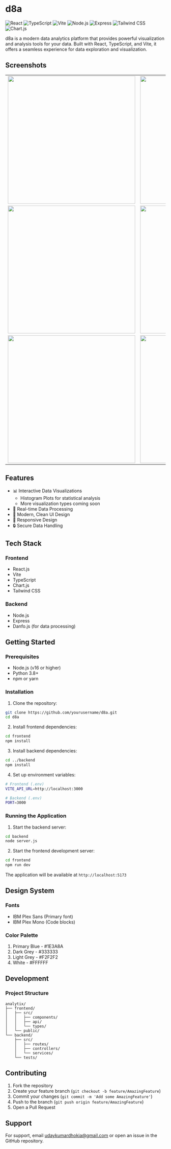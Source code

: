 # d8a

![React](https://img.shields.io/badge/React-20232A?style=for-the-badge&logo=react&logoColor=61DAFB)
![TypeScript](https://img.shields.io/badge/TypeScript-007ACC?style=for-the-badge&logo=typescript&logoColor=white)
![Vite](https://img.shields.io/badge/Vite-646CFF?style=for-the-badge&logo=vite&logoColor=white)
![Node.js](https://img.shields.io/badge/Node.js-339933?style=for-the-badge&logo=nodedotjs&logoColor=white)
![Express](https://img.shields.io/badge/Express-000000?style=for-the-badge&logo=express&logoColor=white)
![Tailwind CSS](https://img.shields.io/badge/Tailwind_CSS-38B2AC?style=for-the-badge&logo=tailwind-css&logoColor=white)
![Chart.js](https://img.shields.io/badge/Chart.js-FF6384?style=for-the-badge&logo=chartdotjs&logoColor=white)

d8a is a modern data analytics platform that provides powerful visualization and analysis tools for your data. Built with React, TypeScript, and Vite, it offers a seamless experience for data exploration and visualization.

## Screenshots

<table>
<tr>
<td><img src="https://www.dropbox.com/scl/fi/fc8pqbjrpvrupdolza3ga/Screenshot-From-2025-06-15-20-32-18.png?rlkey=8glf2arf8ey70h09900cmwj6a&st=b6ae3cfy&dl=0&raw=1" width="400"></td>
<td><img src="https://www.dropbox.com/scl/fi/00mgedngzk1j93lvibd93/Screenshot-From-2025-06-15-20-32-29.png?rlkey=lv0w2jo4yf68rtelv2vtw80sy&st=kn7wip3g&dl=0&raw=1" width="400"></td>
</tr>
<tr>
<td><img src="https://www.dropbox.com/scl/fi/flojnlgq91wlddbv0z8yq/Screenshot-From-2025-06-15-20-32-45.png?rlkey=huvhgcef5slig5igmhmo99ipd&st=7embvnti&dl=0&raw=1" width="400"></td>
<td><img src="https://www.dropbox.com/scl/fi/sazepxa04ifbxvxv8s053/Screenshot-From-2025-06-15-20-33-13.png?rlkey=7jm2g4btsdxan01woxnzsynmv&st=2qnr6imv&dl=0&raw=1" width="400"></td>
</tr>
<tr>
<td><img src="https://www.dropbox.com/scl/fi/2icdxw90drilgi788vkgs/Screenshot-From-2025-06-15-20-33-08.png?rlkey=ss6rx6tvjyvwdif75v6skxogt&st=y3fha09u&dl=0&raw=1" width="400"></td>
<td><img src="https://www.dropbox.com/scl/fi/45q8nq68my4nd9d8aotbi/Screenshot-From-2025-06-16-11-08-31.png?rlkey=gpqb51w0klg6xzzqoijcwbwh9&st=el8nu02e&dl=0&raw=1" width="400"></td>
</tr>
</table>

## Features

- 📊 Interactive Data Visualizations
  - Histogram Plots for statistical analysis
  - More visualization types coming soon
- 🔄 Real-time Data Processing
- 🎨 Modern, Clean UI Design
- 📱 Responsive Design
- 🔒 Secure Data Handling

## Tech Stack

### Frontend

- React.js
- Vite
- TypeScript
- Chart.js
- Tailwind CSS

### Backend

- Node.js
- Express
- Danfo.js (for data processing)

## Getting Started

### Prerequisites

- Node.js (v16 or higher)
- Python 3.8+
- npm or yarn

### Installation

1. Clone the repository:

```bash
git clone https://github.com/yourusername/d8a.git
cd d8a
```

2. Install frontend dependencies:

```bash
cd frontend
npm install
```

3. Install backend dependencies:

```bash
cd ../backend
npm install
```

4. Set up environment variables:

```bash
# Frontend (.env)
VITE_API_URL=http://localhost:3000

# Backend (.env)
PORT=3000
```

### Running the Application

1. Start the backend server:

```bash
cd backend
node server.js
```

2. Start the frontend development server:

```bash
cd frontend
npm run dev
```

The application will be available at `http://localhost:5173`

## Design System

### Fonts

- IBM Plex Sans (Primary font)
- IBM Plex Mono (Code blocks)

### Color Palette

1. Primary Blue - #1E3A8A
2. Dark Grey - #333333
3. Light Grey - #F2F2F2
4. White - #FFFFFF

## Development

### Project Structure

```
analytix/
├── frontend/
│   ├── src/
│   │   ├── components/
│   │   ├── api/
│   │   └── types/
│   └── public/
└── backend/
    ├── src/
    │   ├── routes/
    │   ├── controllers/
    │   └── services/
    └── tests/
```

## Contributing

1. Fork the repository
2. Create your feature branch (`git checkout -b feature/AmazingFeature`)
3. Commit your changes (`git commit -m 'Add some AmazingFeature'`)
4. Push to the branch (`git push origin feature/AmazingFeature`)
5. Open a Pull Request

## Support

For support, email udaykumardhokia@gmail.com or open an issue in the GitHub repository.
